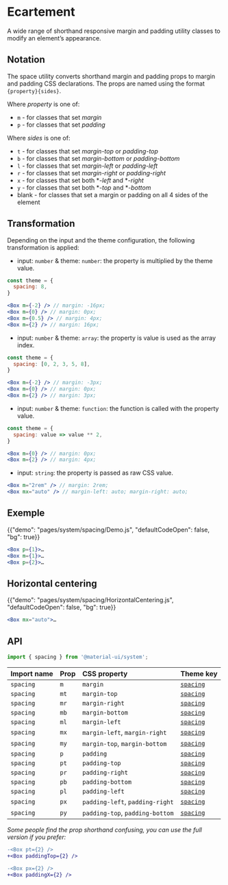 # Ecartement

<p class="description">A wide range of shorthand responsive margin and padding utility classes to modify an element’s appearance.</p>

## Notation

The space utility converts shorthand margin and padding props to margin and padding CSS declarations. The props are named using the format `{property}{sides}`.

Where *property* is one of:

- `m` - for classes that set *margin*
- `p` - for classes that set *padding*

Where *sides* is one of:

- `t` - for classes that set *margin-top* or *padding-top*
- `b` - for classes that set *margin-bottom* or *padding-bottom*
- `l` - for classes that set *margin-left* or *padding-left*
- `r` - for classes that set *margin-right* or *padding-right*
- `x` - for classes that set both **-left* and **-right*
- `y` - for classes that set both **-top* and **-bottom*
- blank - for classes that set a margin or padding on all 4 sides of the element

## Transformation

Depending on the input and the theme configuration, the following transformation is applied:

- input: `number` & theme: `number`: the property is multiplied by the theme value.

```jsx
const theme = {
  spacing: 8,
}

<Box m={-2} /> // margin: -16px;
<Box m={0} /> // margin: 0px;
<Box m={0.5} /> // margin: 4px;
<Box m={2} /> // margin: 16px;
```

- input: `number` & theme: `array`: the property is value is used as the array index.

```jsx
const theme = {
  spacing: [0, 2, 3, 5, 8],
}

<Box m={-2} /> // margin: -3px;
<Box m={0} /> // margin: 0px;
<Box m={2} /> // margin: 3px;
```

- input: `number` & theme: `function`: the function is called with the property value.

```jsx
const theme = {
  spacing: value => value ** 2,
}

<Box m={0} /> // margin: 0px;
<Box m={2} /> // margin: 4px;
```

- input: `string`: the property is passed as raw CSS value.

```jsx
<Box m="2rem" /> // margin: 2rem;
<Box mx="auto" /> // margin-left: auto; margin-right: auto;
```

## Exemple

{{"demo": "pages/system/spacing/Demo.js", "defaultCodeOpen": false, "bg": true}}

```jsx
<Box p={1}>…
<Box m={1}>…
<Box p={2}>…
```

## Horizontal centering

{{"demo": "pages/system/spacing/HorizontalCentering.js", "defaultCodeOpen": false, "bg": true}}

```jsx
<Box mx="auto">…
```

## API

```js
import { spacing } from '@material-ui/system';
```

| Import name | Prop | CSS property                    | Theme key                                                        |
|:----------- |:---- |:------------------------------- |:---------------------------------------------------------------- |
| `spacing`   | `m`  | `margin`                        | [`spacing`](/customization/default-theme/?expand-path=$.spacing) |
| `spacing`   | `mt` | `margin-top`                    | [`spacing`](/customization/default-theme/?expand-path=$.spacing) |
| `spacing`   | `mr` | `margin-right`                  | [`spacing`](/customization/default-theme/?expand-path=$.spacing) |
| `spacing`   | `mb` | `margin-bottom`                 | [`spacing`](/customization/default-theme/?expand-path=$.spacing) |
| `spacing`   | `ml` | `margin-left`                   | [`spacing`](/customization/default-theme/?expand-path=$.spacing) |
| `spacing`   | `mx` | `margin-left`, `margin-right`   | [`spacing`](/customization/default-theme/?expand-path=$.spacing) |
| `spacing`   | `my` | `margin-top`, `margin-bottom`   | [`spacing`](/customization/default-theme/?expand-path=$.spacing) |
| `spacing`   | `p`  | `padding`                       | [`spacing`](/customization/default-theme/?expand-path=$.spacing) |
| `spacing`   | `pt` | `padding-top`                   | [`spacing`](/customization/default-theme/?expand-path=$.spacing) |
| `spacing`   | `pr` | `padding-right`                 | [`spacing`](/customization/default-theme/?expand-path=$.spacing) |
| `spacing`   | `pb` | `padding-bottom`                | [`spacing`](/customization/default-theme/?expand-path=$.spacing) |
| `spacing`   | `pl` | `padding-left`                  | [`spacing`](/customization/default-theme/?expand-path=$.spacing) |
| `spacing`   | `px` | `padding-left`, `padding-right` | [`spacing`](/customization/default-theme/?expand-path=$.spacing) |
| `spacing`   | `py` | `padding-top`, `padding-bottom` | [`spacing`](/customization/default-theme/?expand-path=$.spacing) |


*Some people find the prop shorthand confusing, you can use the full version if you prefer:*

```diff
-<Box pt={2} />
+<Box paddingTop={2} />
```

```diff
-<Box px={2} />
+<Box paddingX={2} />
```